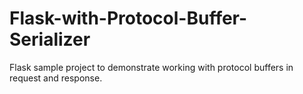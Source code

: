 # Flask-with-Protocol-Buffer-Serializer
Flask sample project to demonstrate working with protocol buffers in request and response.
